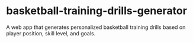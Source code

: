 # basketball-training-drills-generator
A web app that generates personalized basketball training drills based on player position, skill level, and goals.
